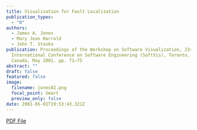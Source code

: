 ```yaml
---
title: Visualization for Fault Localization
publication_types:
  - "0"
authors:
  - James A. Jones
  - Mary Jean Harrold
  - John T. Stasko
publication: Proceedings of the Workshop on Software Visualization, 23rd
  International Conference on Software Engineering (SoftVis), Toronto, Ontario,
  Canada, May 2001. pp. 71–75
abstract: ""
draft: false
featured: false
image:
  filename: jones02.png
  focal_point: Smart
  preview_only: false
date: 2001-05-01T19:53:43.321Z
---
```

[P﻿DF File](https://drive.google.com/file/d/1SoG9ddgsh6KuyNloov4RCzdY66wLKjGY/view)